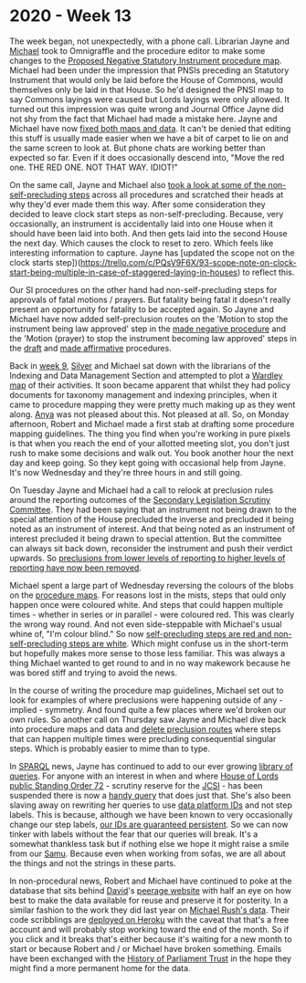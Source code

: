 # 2020 - Week 13

The week began, not unexpectedly, with a phone call. Librarian Jayne and [Michael](https://twitter.com/fantasticlife) took to Omnigraffle and the procedure editor to make some changes to the [Proposed Negative Statutory Instrument procedure map](https://ukparliament.github.io/ontologies/procedure/flowcharts/proposed-negative-sis/proposed-negative-sis.pdf). Michael had been under the impression that PNSIs preceding an Statutory Instrument that would only be laid before the House of Commons, would themselves only be laid in that House. So he'd designed the PNSI map to say Commons layings were caused but Lords layings were only allowed. It turned out this impression was quite wrong and Journal Office Jayne did not shy from the fact that Michael had made a mistake here. Jayne and Michael have now [fixed both maps and data](https://trello.com/c/3eUXQWIh/84-pnsis-can-only-be-laid-in-both-houses-commons-only-not-possible). It can't be denied that editing this stuff is usually made easier when we have a bit of carpet to lie on and the same screen to look at. But phone chats are working better than expected so far. Even if it does occasionally descend into, "Move the red one. THE RED ONE. NOT THAT WAY. IDIOT!"

On the same call, Jayne and Michael also [took a look at some of the non-self-precluding steps](https://trello.com/c/dK3qJKfV/83-non-self-precluding-steps) across all procedures and scratched their heads at why they'd ever made them this way. After some consideration they decided to leave clock start steps as non-self-precluding. Because, very occasionally, an instrument is accidentally laid into one House when it should have been laid into both. And then gets laid into the second House the next day. Which causes the clock to reset to zero. Which feels like interesting information to capture. Jayne has [updated the scope not on the clock starts step])(https://trello.com/c/PQsV9F6X/93-scope-note-on-clock-start-being-multiple-in-case-of-staggered-laying-in-houses) to reflect this.

Our SI procedures on the other hand had non-self-precluding steps for approvals of fatal motions / prayers. But fatality being fatal it doesn't really present an opportunity for fatality to be accepted again. So Jayne and Michael have now added self-preclusion routes on the 'Motion to stop the instrument being law approved' step in the [made negative procedure](https://ukparliament.github.io/ontologies/procedure/flowcharts/sis/made-negative.pdf) and the 'Motion (prayer) to stop the instrument becoming law approved' steps in the [draft](https://ukparliament.github.io/ontologies/procedure/flowcharts/sis/draft-affirmative.pdf) and [made affirmative](https://ukparliament.github.io/ontologies/procedure/flowcharts/sis/made-affirmative.pdf) procedures.

Back in [week 9](https://ukparliament.github.io/ontologies/meta/weeknotes/2020/09/), [Silver](https://twitter.com/silveroliver) and Michael sat down with the librarians of the Indexing and Data Management Section and attempted to plot a [Wardley map](https://en.wikipedia.org/wiki/Wardley_map) of their activities. It soon became apparent that whilst they had policy documents for taxonomy management and indexing principles, when it came to procedure mapping they were pretty much making up as they went along. [Anya](https://twitter.com/bitten_) was not pleased about this. Not pleased at all. So, on Monday afternoon, Robert and Michael made a first stab at drafting some procedure mapping guidelines. The thing you find when you're working in pure pixels is that when you reach the end of your allotted meeting slot, you don't just rush to make some decisions and walk out. You book another hour the next day and keep going. So they kept going with occasional help from Jayne. It's now Wednesday and they're three hours in and still going.

On Tuesday Jayne and Michael had a call to relook at preclusion rules around the reporting outcomes of the [Secondary Legislation Scrutiny Committee](https://committees.parliament.uk/committee/255/secondary-legislation-scrutiny-committee/). They had been saying that an instrument not being drawn to the special attention of the House precluded the inverse and precluded it being noted as an instrument of interest. And that being noted as an instrument of interest precluded it being drawn to special attention. But the committee can always sit back down, reconsider the instrument and push their verdict upwards. So [preclusions from lower levels of reporting to higher levels of reporting have now been removed](https://trello.com/c/B549l0sB/95-relook-at-slsc-outcome-preclusions).

Michael spent a large part of Wednesday reversing the colours of the blobs on the [procedure maps](https://ukparliament.github.io/ontologies/procedure/procedure-ontology.html#flowcharts). For reasons lost in the mists, steps that ould only happen once were coloured white. And steps that could happen multiple times - whether in series or in parallel - were coloured red. This was clearly the wrong way round. And not even side-steppable with Michael's usual whine of, "I'm colour blind." So now [self-precluding steps are red and non-self-precluding steps are white](https://trello.com/c/ijRUBYSJ/94-swap-red-and-white-blobs). Which might confuse us in the short-term but hopefully makes more sense to those less familiar. This was always a thing Michael wanted to get round to and in no way makework because he was bored stiff and trying to avoid the news.

In the course of writing the procedure map guidelines, Michael set out to look for examples of where preclusions were happening outside of any - implied - symmetry. And found quite a few places where we'd broken our own rules. So another call on Thursday saw Jayne and Michael dive back into procedure maps and data and [delete preclusion routes](https://trello.com/c/wlFrjqjZ/96-approval-motion-withdrawn-shouldnt-preclude-question-on-motion-to-approve) where steps that can happen multiple times were precluding consequential singular steps. Which is probably easier to mime than to type.

In [SPARQL](https://en.wikipedia.org/wiki/SPARQL) news, Jayne has continued to add to our ever growing [library of queries](https://ukparliament.github.io/ontologies/procedure/meta/queries/). For anyone with an interest in when and where [House of Lords public Standing Order 72](https://www.parliament.uk/business/publications/house-of-lords-publications/rules-and-guides-for-business/the-standing-orders-of-the-house-of-lords-relating-to-public-business/#jump-link-12) - scrutiny reserve for the [JCSI](https://www.parliament.uk/JCSI) - has been suspended there is now a [handy query](https://ukparliament.github.io/ontologies/procedure/meta/queries/committees/#scrutiny-reserve-for-jcsi-suspended) that does just that. She's also been slaving away on rewriting her queries to use [data platform IDs](https://www.wikidata.org/wiki/Property:P6213) and not step labels. This is because, although we have been known to very occasionally change our step labels, [our IDs are guaranteed persistent](https://www.slideshare.net/UKParliData/data-platform-id-generation). So we can now tinker with labels without the fear that our queries will break. It's a somewhat thankless task but if nothing else we hope it might raise a smile from our [Samu](https://twitter.com/langsamu). Because even when working from sofas, we are all about the things and not the strings in these parts.

In non-procedural news, Robert and Michael have continued to poke at the database that sits behind [David](https://twitter.com/clerkly)'s [peerage website](http://peerages.info/) with half an eye on how best to make the data available for reuse and preserve it for posterity. In a similar fashion to the work they did last year on [Michael Rush's data](https://membersafter1832.historyofparliamentonline.org/). Their code scribblings are [deployed on Heroku](http://peerages.herokuapp.com/) with the caveat that that's a free account and will probably stop working toward the end of the month. So if you click and it breaks that's either because it's waiting for a new month to start or because Robert and / or Michael have broken something. Emails have been exchanged with the [History of Parliament Trust](https://www.historyofparliamentonline.org/) in the hope they might find a more permanent home for the data.

